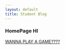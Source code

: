 ```yaml
---
layout: default
title: Student Blog
---
```



### HomePage HI 

[WANNA PLAY A GAME????](https://rliao569.github.io/Frontend-CSP/2023-10-23-Map_Test_In_HTML.html)


    
